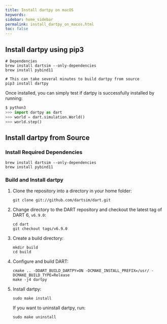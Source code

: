 ```yaml
---
title: Install dartpy on macOS
keywords:
sidebar: home_sidebar
permalink: install_dartpy_on_macos.html
toc: false
---
```


## Install dartpy using pip3

```
# Dependencies
brew install dartsim --only-dependencies
brew install pybind11

# This can take several minutes to build dartpy from source
pip3 install dartpy
```

Once installed, you can simply test if dartpy is successfully installed by running:

```python
$ python3
>>> import dartpy as dart
>>> world = dart.simulation.World()
>>> world.step()
```

## Install dartpy from Source

### Install Required Dependencies

```
brew install dartsim --only-dependencies
brew install pybind11
```

### Build and Install dartpy

1.  Clone the repository into a directory in your home folder:

    ```
    git clone git://github.com/dartsim/dart.git
    ```

2.  Change directory to the DART repository and checkout the latest tag of DART 6, `v6.9.0`:

    ```
    cd dart
    git checkout tags/v6.9.0
    ```

3.  Create a build directory:

    ```
    mkdir build
    cd build
    ```

4.  Configure and build DART:

    ```
    cmake .. -DDART_BUILD_DARTPY=ON -DCMAKE_INSTALL_PREFIX=/usr/ -DCMAKE_BUILD_TYPE=Release
    make -j4 dartpy
    ```

5.  Install dartpy:

    ```
    sudo make install
    ```

    If you want to uninstall dartpy, run:

    ```
    sudo make uninstall
    ```

